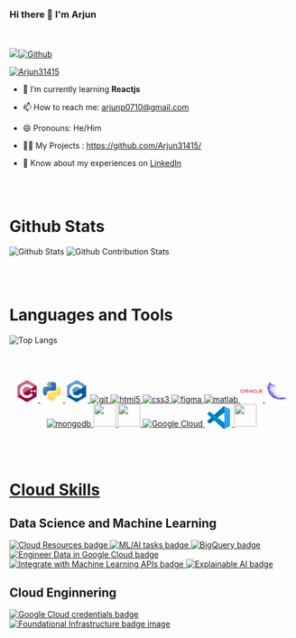 ### Hi there 👋 I'm Arjun

<br></br>
![](https://visitor-badge.laobi.icu/badge?page_id=Arjun31415.Arjun31415)[![Github](https://img.shields.io/github/followers/Arjun31415?label=Follow&style=social)](https://github.com/Arjun31415)

<!--
**Arjun31415/Arjun31415** is a ✨ _special_ ✨ repository because its `README.md` (this file) appears on your GitHub profile.

Here are some ideas to get you started:

- 🔭 I’m currently working on ...

- 👯 I’m looking to collaborate on ...
- 🤔 I’m looking for help with ...
- 💬 Ask me about ...
- ⚡ Fun fact: ...
-->
<p align="left"> <a href="https://github.com/ryo-ma/github-profile-trophy"><img src="https://github-profile-trophy.vercel.app/?username=Arjun31415" alt="Arjun31415" /></a> </p>

- 🌱 I’m currently learning <strong>Reactjs</strong>

- 📫 How to reach me: arjunp0710@gmail.com

- 😄 Pronouns: He/Him

- 👨‍💻 My Projects : https://github.com/Arjun31415/

- 📄 Know about my experiences on [LinkedIn](www.linkedin.com/in/arjun-prashanth-36a9371b9)

<br></br>

# Github Stats

![Github Stats](https://github-readme-stats.vercel.app/api?username=Arjun31415&show_icons=true&locale=en&theme=cobalt "Arjun31415")
![Github Contribution Stats](https://github-readme-streak-stats.herokuapp.com/?user=Arjun31415& "Arjun31415")

<br></br>

# Languages and Tools

![Top Langs](https://github-readme-stats.vercel.app/api/top-langs/?username=Arjun31415&theme=nightowl&exclude_repo=CP-submissions)

<br></br>

<p align="center">
    <!-- C++ -->
    <a href="https://www.w3schools.com/cpp/" target="_blank">
      <img src="https://raw.githubusercontent.com/devicons/devicon/master/icons/cplusplus/cplusplus-original.svg" alt="cplusplus" width="40" height="40"/>
    </a>
    <!-- Py -->
    <a href="https://www.python.org" target="_blank">
      <img src="https://raw.githubusercontent.com/devicons/devicon/master/icons/python/python-original.svg" alt="python" width="40" height="40"/>
    </a>
    <!-- C -->
    <a href="https://www.cprogramming.com/" target="_blank">
      <img src="https://raw.githubusercontent.com/devicons/devicon/master/icons/c/c-original.svg" alt="c" width="40" height="40"/>
    </a>
    <!-- Git -->
    <a href="https://git-scm.com/">
      <img src="https://cdn.jsdelivr.net/gh/devicons/devicon/icons/git/git-original.svg" alt="git" width="40" height="40"/>
    </a>
    <!-- HTML -->
    <a href="https://www.w3schools.com/html/">
      <img src="https://cdn.jsdelivr.net/gh/devicons/devicon/icons/html5/html5-original.svg"alt="html5" width="40" height="40"/>
    </a>
    <!-- CSS3 -->
    <a href="https://www.w3schools.com/css/" target="_blank">
       <img src="https://cdn.jsdelivr.net/gh/devicons/devicon/icons/css3/css3-original.svg" alt="css3" width="40" height="40"/>
    </a>
    <!-- Figma -->
    <a href="https://www.figma.com/" target="_blank">
      <img src="https://www.vectorlogo.zone/logos/figma/figma-icon.svg" alt="figma" width="40" height="40"/>
    </a>
    <!-- Matlab -->
    <a href="https://www.mathworks.com/" target="_blank">
      <img src="https://upload.wikimedia.org/wikipedia/commons/2/21/Matlab_Logo.png" alt="matlab" width="40" height="40"/> 
    </a>
    <!-- Oracle SQL -->
    <a href="https://www.oracle.com/" target="_blank">
      <img src="https://raw.githubusercontent.com/devicons/devicon/master/icons/oracle/oracle-original.svg" alt="oracle" width="40" height="40"/> 
    </a>
    <!-- Flask -->
    <a href="https://flask.palletsprojects.com/en/2.0.x/" target="_blank">
      <img src="./assets/flask.svg" height="40" width="40"/>
    </a>
    <!-- Mongodb -->
    <a href="https://www.mongodb.com/" target="_blank">
      <img src="https://cdn.jsdelivr.net/gh/devicons/devicon/icons/mongodb/mongodb-original.svg" alt="mongodb" width="40" height="40"/>
    </a>
    <!-- Nodejs -->
    <a href="https://nodejs.org/en/" target="_blank">
      <img src="https://cdn.jsdelivr.net/gh/devicons/devicon/icons/nodejs/nodejs-original.svg" width="40" height="40"/>
    </a>
    <!-- Express -->
    <a href="https://expressjs.com/" target="_blank">
      <img src="https://icongr.am/devicon/express-original.svg?size=128&color=ffffff" height="40" width="40"/>
    </a>
    <!-- Google Cloud -->
    <a href="https://cloud.google.com/"> 
      <img src="https://cdn.jsdelivr.net/gh/devicons/devicon/icons/googlecloud/googlecloud-original.svg" alt="Google Cloud" width="40" height="40"/>
    </a>
    <!-- Vscode -->
    <a href="" target="_blank">
      <img src="https://raw.githubusercontent.com/github/explore/80688e429a7d4ef2fca1e82350fe8e3517d3494d/topics/visual-studio-code/visual-studio-code.png" alt="VS Code" height="40" style="vertical-align:top; margin:4px">
    </a>
    <!-- Pycharm -->
    <a href="https://www.jetbrains.com/pycharm/" target="_blank">
      <img src="https://cdn.jsdelivr.net/gh/devicons/devicon/icons/pycharm/pycharm-original.svg" width="40" height="40"/>
    </a>

</p>
<br></br>

# [Cloud Skills](https://www.qwiklabs.com/public_profiles/fbc9de29-97db-4b10-b8a5-03d383ff0409)

## Data Science and Machine Learning

<p>
<!-- Create and Manage Cloud Resources -->
<a href="https://google.qwiklabs.com/public_profiles/fbc9de29-97db-4b10-b8a5-03d383ff0409/badges/1207047"><img alt="Cloud Resources badge" src="https://cdn.qwiklabs.com/oJ68YJxOAkrezBSWMLSdZpIYgr5Cu5mztWuM1n5in%2Fs%3D" height="120px"/>
</a>
<!-- ------------------------------------------------------------------------------------------------------------------ -->
<!-- Perform Foundational Data, ML, and AI Tasks -->
<a href="https://google.qwiklabs.com/public_profiles/fbc9de29-97db-4b10-b8a5-03d383ff0409/badges/1218766"><img alt="ML/AI tasks badge" src="https://cdn.qwiklabs.com/%2F9D4R4yvhkeW801%2FE2ryfwk0hLrPAI0XI85bSGOeFYY%3D" height="120px"/>
</a>
<!-- ------------------------------------------------------------------------------------------------------------------ -->
<!-- Insights from Data with BigQuery -->
<a href="https://google.qwiklabs.com/public_profiles/fbc9de29-97db-4b10-b8a5-03d383ff0409/badges/1223461"><img alt="BigQuery badge" src="https://cdn.qwiklabs.com/IBk0o4vFmjLggVGWsOqoRFssHQkhjZPXpl%2F7Qa6srP4%3D" height="120px"/>
<!-- ------------------------------------------------------------------------------------------------------------------ -->
<!-- Engineer Data in Google Cloud -->
<a href="https://google.qwiklabs.com/public_profiles/fbc9de29-97db-4b10-b8a5-03d383ff0409/badges/1255541"><img alt="Engineer Data in Google Cloud badge" src="https://cdn.qwiklabs.com/cwjT%2B56NWniWRx%2BC17wc1l%2Ba9IcE0z3nJChIyQ%2BINGA%3D" height="120px"/></a>
<!-- ------------------------------------------------------------------------------------------------------------------ -->
<!-- Integrate with Machine Learning APIs -->
<a href="https://google.qwiklabs.com/public_profiles/fbc9de29-97db-4b10-b8a5-03d383ff0409/badges/1259792">
<img alt="Integrate with Machine Learning APIs badge" src="https://cdn.qwiklabs.com/cJbT7JiMvgeP9M5pUfFLEmM7WMuEmu57rqX6QMiK%2BgE%3D" height="120px"/>
</a>
<!-- ------------------------------------------------------------------------------------------------------------------ -->
<!-- Explore Machine Learning Models with Explainable AI -->
<a href="https://google.qwiklabs.com/public_profiles/fbc9de29-97db-4b10-b8a5-03d383ff0409/badges/1260953">
<img alt="Explainable AI badge" src="https://cdn.qwiklabs.com/bpAngYNHapPcc%2FjFArVSESvEhtg8oL1fGsRisI8Pv8A%3D" height="120px"/>
</a>
</p>

## Cloud Enginnering

<p>
<!-- Google Cloud Essentials  -->
<a href="https://google.qwiklabs.com/public_profiles/fbc9de29-97db-4b10-b8a5-03d383ff0409/badges/1261041">
<img alt="Google Cloud credentials badge" src="https://cdn.qwiklabs.com/GHzcYBb00JYUF9Rgf3D9A4inwRHYnFtISMvcRlb%2FClU%3D" height="120px"/>
</a>
<!-- Perform Foundational Infrastructure Tasks -->
<a href="https://google.qwiklabs.com/public_profiles/fbc9de29-97db-4b10-b8a5-03d383ff0409/badges/1272180">
<img alt="Foundational Infrastructure badge image" 
src="https://cdn.qwiklabs.com/wgk4u0FK3ainv0MN7iNCAJMzISD9KUKBfwu7fSGI10I%3D" height="120px"/>
</a>
</p>
